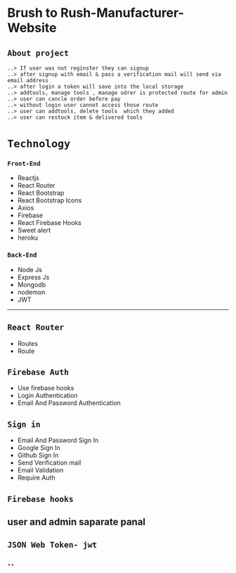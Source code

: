 # Brush to Rush-Manufacturer-Website

##


## `About project`
``` Use can login
..> If user was not reginster they can signup
..> after signup with email & pass a verification mail will send via email address
..> after login a token will save into the local storage
..> addtools, manage tools , manage odrer is protected route for admin
..> user can cancle order before pay
..> without login user cannot access those route
..> user can addtools, delete tools  which they added
..> user can restock item & delivered tools
```

# `Technology`
### `Front-End`
* Reactjs
* React Router
* React Bootstrap
* React Bootstrap Icons
* Axios
* Firebase
* React Firebase Hooks
* Sweet alert
* heroku

### `Back-End`
* Node Js
* Express Js
* Mongodb
* nodemon
* JWT
***
## `React Router`
* Routes
* Route 
## `Firebase Auth ` 
* Use firebase hooks
* Login Authentication
* Email And Password Authentication

 ## `Sign in `

* Email And Password Sign In
* Google Sign In
* Github Sign In
* Send Verification mail 
* Email Validation 
* Require Auth
 ## `Firebase hooks `

## user and admin saparate panal

## `JSON Web Token- jwt`
## ``



